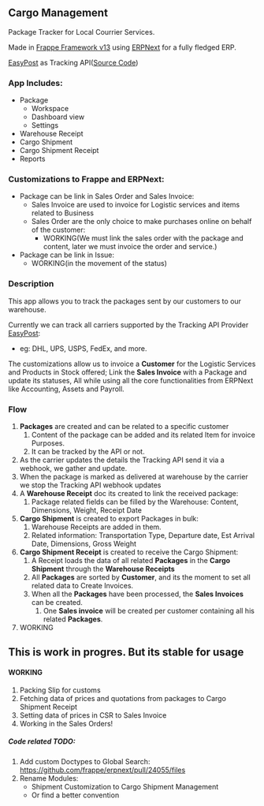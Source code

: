 ## Cargo Management

Package Tracker for Local Courrier Services.

Made in [Frappe Framework v13](https://github.com/frappe/frappe/) using [ERPNext](https://github.com/frappe/erpnext) for a fully fledged ERP.

[EasyPost](https://www.easypost.com/) as Tracking API([Source Code](https://github.com/EasyPost/easypost-python))

### App Includes:
- Package
  - Workspace
  - Dashboard view
  - Settings
- Warehouse Receipt
- Cargo Shipment
- Cargo Shipment Receipt
- Reports

### Customizations to Frappe and ERPNext:
- Package can be link in Sales Order and Sales Invoice:
  - Sales Invoice are used to invoice for Logistic services and items related to Business
  - Sales Order are the only choice to make purchases online on behalf of the customer:
    - WORKING(We must link the sales order with the package and content, later we must invoice the order and service.)
- Package can be link in Issue:
  - WORKING(in the movement of the status)

### Description
This app allows you to track the packages sent by our customers to our warehouse.

Currently we can track all carriers supported by the Tracking API Provider [EasyPost](https://www.easypost.com/carriers):
- eg: DHL, UPS, USPS, FedEx, and more.

The customizations allow us to invoice a **Customer** for the Logistic Services and Products in Stock offered;
Link the **Sales Invoice** with a Package and update its statuses,
All while using all the core functionalities from ERPNext like Accounting, Assets and Payroll.

### Flow
1. **Packages** are created and can be related to a specific customer
   1. Content of the package can be added and its related Item for invoice Purposes.
   2. It can be tracked by the API or not.
2. As the carrier updates the details the Tracking API send it via a webhook, we gather and update.
3. When the package is marked as delivered at warehouse by the carrier we stop the Tracking API webhook updates
4. A **Warehouse Receipt** doc its created to link the received package:
   1. Package related fields can be filled by the Warehouse: Content, Dimensions, Weight, Receipt Date
5. **Cargo Shipment** is created to export Packages in bulk:
   1. Warehouse Receipts are added in them.
   2. Related information: Transportation Type, Departure date, Est Arrival Date, Dimensions, Gross Weight
6. **Cargo Shipment Receipt** is created to receive the Cargo Shipment:
   1. A Receipt loads the data of all related **Packages** in the **Cargo Shipment** through the **Warehouse Receipts**
   2. All **Packages** are sorted by **Customer**, and its the moment to set all related data to Create Invoices.
   3. When all the **Packages** have been processed, the **Sales Invoices** can be created.
      1. One **Sales invoice** will be created per customer containing all his related **Packages**. 
7. WORKING

## This is work in progres. But its stable for usage
#### WORKING
1. Packing Slip for customs
2. Fetching data of prices and quotations from packages to Cargo Shipment Receipt
3. Setting data of prices in CSR to Sales Invoice
4. Working in the Sales Orders!

##### Code related TODO:
1. Add custom Doctypes to Global Search: https://github.com/frappe/erpnext/pull/24055/files
2. Rename Modules:
   - Shipment Customization to Cargo Shipment Management
   - Or find a better convention
